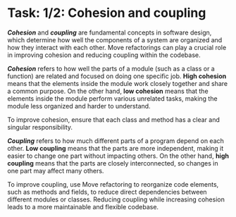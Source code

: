 # Task: 1/2: Cohesion and coupling

_**Cohesion**_ and _**coupling**_ are fundamental concepts in software design, which determine how well the components of a
system are organized and how they interact with each other. Move refactorings can play a crucial role in improving
cohesion and reducing coupling within the codebase.

**_Cohesion_** refers to how well the parts of a module (such as a class or a function) are related and focused on doing
one
specific job.
**High cohesion** means that the elements inside the module work closely together and share a common purpose.
On the other hand, **low cohesion** means that the elements inside the module perform various
unrelated tasks, making the module less organized and harder to understand.

To improve cohesion, ensure that each class and method has a clear and singular responsibility.

_**Coupling**_ refers to how much different parts of a program depend on each other.
**Low coupling** means that the parts are more independent, making it easier to change one part without
impacting others.
On the other hand, **high coupling** means that the parts are closely interconnected, so changes in one part may affect
many others.

To improve coupling, use Move refactoring to reorganize code elements, such as methods and fields, to reduce direct
dependencies between different modules or classes.
Reducing coupling while increasing cohesion leads to a more maintainable and flexible codebase.

